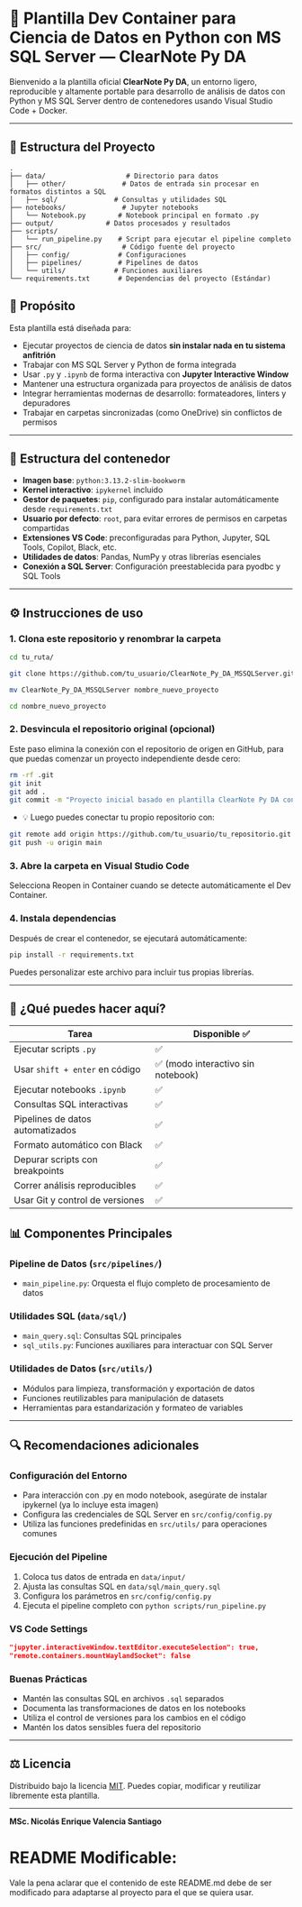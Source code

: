 # 🐍 Plantilla Dev Container para Ciencia de Datos en Python con MS SQL Server — ClearNote Py DA

Bienvenido a la plantilla oficial **ClearNote Py DA**, un entorno ligero, reproducible y altamente portable para desarrollo de análisis de datos con Python y MS SQL Server dentro de contenedores usando Visual Studio Code + Docker.

---

## 📁 Estructura del Proyecto

```
.
├── data/                    # Directorio para datos
│   ├── other/              # Datos de entrada sin procesar en formatos distintos a SQL
│   ├── sql/              # Consultas y utilidades SQL
├── notebooks/              # Jupyter notebooks
│   └── Notebook.py        # Notebook principal en formato .py
├── output/             # Datos procesados y resultados
├── scripts/               
│   └── run_pipeline.py    # Script para ejecutar el pipeline completo
├── src/                    # Código fuente del proyecto
│   ├── config/            # Configuraciones
│   ├── pipelines/         # Pipelines de datos
│   └── utils/            # Funciones auxiliares
└── requirements.txt       # Dependencias del proyecto (Estándar)
```

## 🎯 Propósito

Esta plantilla está diseñada para:

- Ejecutar proyectos de ciencia de datos **sin instalar nada en tu sistema anfitrión**
- Trabajar con MS SQL Server y Python de forma integrada
- Usar `.py` y `.ipynb` de forma interactiva con **Jupyter Interactive Window**
- Mantener una estructura organizada para proyectos de análisis de datos
- Integrar herramientas modernas de desarrollo: formateadores, linters y depuradores
- Trabajar en carpetas sincronizadas (como OneDrive) sin conflictos de permisos

---

## 🧱 Estructura del contenedor

- **Imagen base**: `python:3.13.2-slim-bookworm`
- **Kernel interactivo**: `ipykernel` incluido
- **Gestor de paquetes**: `pip`, configurado para instalar automáticamente desde `requirements.txt`
- **Usuario por defecto**: `root`, para evitar errores de permisos en carpetas compartidas
- **Extensiones VS Code**: preconfiguradas para Python, Jupyter, SQL Tools, Copilot, Black, etc.
- **Utilidades de datos**: Pandas, NumPy y otras librerías esenciales
- **Conexión a SQL Server**: Configuración preestablecida para pyodbc y SQL Tools

---

## ⚙️ Instrucciones de uso
### 1. Clona este repositorio y renombrar la carpeta
```bash
cd tu_ruta/

git clone https://github.com/tu_usuario/ClearNote_Py_DA_MSSQLServer.git

mv ClearNote_Py_DA_MSSQLServer nombre_nuevo_proyecto

cd nombre_nuevo_proyecto

```
### 2. Desvincula el repositorio original (opcional)
Este paso elimina la conexión con el repositorio de origen en GitHub, para que puedas comenzar un proyecto independiente desde cero:

```bash
rm -rf .git
git init
git add .
git commit -m "Proyecto inicial basado en plantilla ClearNote Py DA con Conexión a MS SQL Server"
```

- 💡 Luego puedes conectar tu propio repositorio con:

```bash
git remote add origin https://github.com/tu_usuario/tu_repositorio.git
git push -u origin main
```

### 3. Abre la carpeta en Visual Studio Code

Selecciona Reopen in Container cuando se detecte automáticamente el Dev Container.

### 4. Instala dependencias

Después de crear el contenedor, se ejecutará automáticamente:

```bash
pip install -r requirements.txt
```

Puedes personalizar este archivo para incluir tus propias librerías.

---

## 🧪 ¿Qué puedes hacer aquí?
| Tarea                           | Disponible ✅                      |
| ------------------------------- | --------------------------------- |
| Ejecutar scripts `.py`          | ✅                                 |
| Usar `shift + enter` en código  | ✅ (modo interactivo sin notebook) |
| Ejecutar notebooks `.ipynb`     | ✅                                 |
| Consultas SQL interactivas      | ✅                                 |
| Pipelines de datos automatizados| ✅                                 |
| Formato automático con Black    | ✅                                 |
| Depurar scripts con breakpoints | ✅                                 |
| Correr análisis reproducibles   | ✅                                 |
| Usar Git y control de versiones | ✅                                 |

## 📊 Componentes Principales

### Pipeline de Datos (`src/pipelines/`)
- `main_pipeline.py`: Orquesta el flujo completo de procesamiento de datos

### Utilidades SQL (`data/sql/`)
- `main_query.sql`: Consultas SQL principales
- `sql_utils.py`: Funciones auxiliares para interactuar con SQL Server

### Utilidades de Datos (`src/utils/`)
- Módulos para limpieza, transformación y exportación de datos
- Funciones reutilizables para manipulación de datasets
- Herramientas para estandarización y formateo de variables

---

## 🔍 Recomendaciones adicionales

### Configuración del Entorno
- Para interacción con .py en modo notebook, asegúrate de instalar ipykernel (ya lo incluye esta imagen)
- Configura las credenciales de SQL Server en `src/config/config.py`
- Utiliza las funciones predefinidas en `src/utils/` para operaciones comunes

### Ejecución del Pipeline
1. Coloca tus datos de entrada en `data/input/`
2. Ajusta las consultas SQL en `data/sql/main_query.sql`
3. Configura los parámetros en `src/config/config.py`
4. Ejecuta el pipeline completo con `python scripts/run_pipeline.py`

### VS Code Settings
```json
"jupyter.interactiveWindow.textEditor.executeSelection": true,
"remote.containers.mountWaylandSocket": false
```

### Buenas Prácticas
- Mantén las consultas SQL en archivos `.sql` separados
- Documenta las transformaciones de datos en los notebooks
- Utiliza el control de versiones para los cambios en el código
- Mantén los datos sensibles fuera del repositorio

---

## ⚖️ Licencia
Distribuido bajo la licencia [MIT](https://opensource.org/license/MIT). Puedes copiar, modificar y reutilizar libremente esta plantilla.

---

**MSc. Nicolás Enrique Valencia Santiago**

# README Modificable:
Vale la pena aclarar que el contenido de este README.md debe de ser modificado para adaptarse al proyecto para el que se quiera usar.